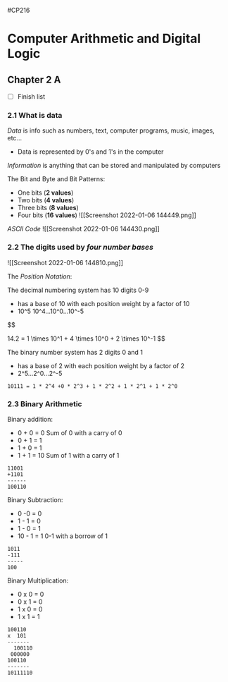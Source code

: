 #CP216 

# Computer Arithmetic and Digital Logic 

## Chapter 2 A
- [ ] Finish list

### 2.1 What is data

*Data* is info such as numbers, text, computer programs, music, images, etc...
- Data is represented by 0's and 1's in the computer 

*Information* is anything that can be stored and manipulated by computers

The Bit and Byte and Bit Patterns:
- One bits (**2 values**)
- Two bits (**4 values**)
- Three bits (**8 values**)
- Four bits (**16 values**)
![[Screenshot 2022-01-06 144449.png]]

*ASCII Code*
![[Screenshot 2022-01-06 144430.png]]

### 2.2 The digits used by *four number bases*
![[Screenshot 2022-01-06 144810.png]]

The *Position Notation*:

The decimal numbering system has 10 digits 0-9
- has a base of 10 with each position weight by a factor of 10
- 10^5 10^4...10^0...10^-5

$$

14.2 = 1 \times 10^1 + 4 \times 10^0 + 2 \times 10^-1
$$


The binary number system has 2 digits 0 and 1
- has a base of 2 with each position weight by a factor of 2
- 2^5...2^0...2^-5
```
10111 = 1 * 2^4 +0 * 2^3 + 1 * 2^2 + 1 * 2^1 + 1 * 2^0
```

### 2.3 Binary Arithmetic

Binary addition:
- 0 + 0 = 0 Sum of 0 with a carry of 0
- 0 + 1 = 1
- 1 + 0 = 1
- 1 + 1 = 10 Sum of 1 with a carry of 1
```
11001
+1101
------
100110
```

Binary Subtraction:
- 0 -0 = 0
- 1 - 1 = 0
- 1 - 0 = 1
- 10 - 1 = 1   0-1 with a borrow of 1
```
1011
-111
-----
100
```

Binary Multiplication:
- 0 x 0 = 0
- 0 x 1 = 0
- 1 x 0 = 0
- 1 x 1 = 1
```
100110
x  101
-------
  100110
 000000
100110
-------
10111110
```
